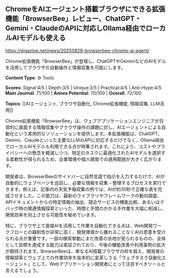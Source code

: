 ## ChromeをAIエージェント搭載ブラウザにできる拡張機能「BrowserBee」レビュー、ChatGPT・Gemini・ClaudeのAPIに対応しOllama経由でローカルAIモデルも使える

https://gigazine.net/news/20250828-browserbee-chrome-ai-agent/

Chrome拡張機能「BrowserBee」が登場し、ChatGPTやGeminiなどのAIモデルを活用してブラウザの自動操作と情報収集を可能にします。

**Content Type**: ⚙️ Tools

**Scores**: Signal:4/5 | Depth:3/5 | Unique:3/5 | Practical:4/5 | Anti-Hype:4/5
**Main Journal**: 71/100 | **Annex Potential**: 70/100 | **Overall**: 72/100

**Topics**: [[AIエージェント, ブラウザ自動化, Chrome拡張機能, 情報収集, LLM活用]]

Chrome拡張機能「BrowserBee」は、ウェブアプリケーションエンジニアが日常的に直面する情報収集やブラウザ操作の課題に対し、AIエージェントによる自動化という実用的なソリューションを提供します。本拡張機能は、ChatGPT、Gemini、Claudeといった主要なLLMのAPIに対応するだけでなく、Ollama経由でローカルAIモデルも利用できる点が特筆されます。これにより、コストやプライバシーへの懸念を軽減しつつ、特定のタスクに最適化されたAIモデルを選択する柔軟性が得られるため、企業環境や個人開発での適用範囲が大きく広がります。

開発者は、BrowserBeeのサイドバーに自然言語で指示を入力するだけで、AIが自動的にウェブページを巡回し、必要な情報を収集・整理するプロセスを実行できます。例えば、記事内の天気予報収集の例では、AIが約30秒で正確な表を完成させました。この能力は、最新のライブラリやフレームワークの動向調査、APIドキュメントからの特定情報の抽出、競合サービスの機能比較、あるいはデバッグ時の関連情報探索といった、時間と手間のかかる手作業を大幅に削減し、開発効率を向上させる可能性を秘めています。

特に、ブラウザ上で直接AIを活用して作業を自動化できる点は、Web開発ワークフローとの親和性が非常に高く、開発環境から離れることなくAIの恩恵を受けられる点が重要です。一部の検索挙動にまだ改善の余地が見られるものの、全体として目標を達成する能力は実証されており、今後の機能改善や利用事例の拡大が期待されます。BrowserBeeは、単なるAI搭載ブラウザの枠を超え、開発者の情報探索とウェブ上での作業効率を抜本的に変革しうる「ウェブタスク自動化エージェント」として、Webアプリケーション開発者にとって注目すべきツールと言えるでしょう。